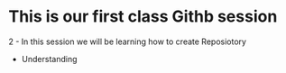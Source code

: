 # This is our first class Githb session
2 - In this session we will be learning how to create Reposiotory
- Understanding
